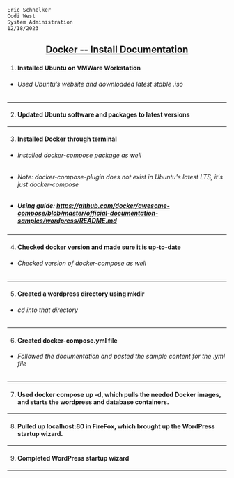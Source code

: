     Eric Schnelker
    Codi West
    System Administration
    12/18/2023
## <ins><p style="text-align: center;"> Docker -- Install Documentation</ins></p>
1. #### Installed Ubuntu on VMWare Workstation
  * ###### Used Ubuntu’s website and downloaded latest stable .iso
------------------------------------------
2. #### Updated Ubuntu software and packages to latest versions
------------------------------------------
3. #### Installed Docker through terminal
  * ###### Installed docker-compose package as well
  * ###### Note: docker-compose-plugin does not exist in Ubuntu's latest LTS, it's just docker-compose
  * ##### Using guide: https://github.com/docker/awesome-compose/blob/master/official-documentation-samples/wordpress/README.md
------------------------------------------
4. #### Checked docker version and made sure it is up-to-date
  * ###### Checked version of docker-compose as well
------------------------------------------
5. #### Created a wordpress directory using mkdir
  * ###### cd into that directory
------------------------------------------
6. #### Created docker-compose.yml file
  * ###### Followed the documentation and pasted the sample content for the .yml file
------------------------------------------
7. #### Used docker compose up -d, which pulls the needed Docker images, and starts the wordpress and database containers.
------------------------------------------
8. #### Pulled up localhost:80 in FireFox, which brought up the WordPress startup wizard.
------------------------------------------
9. #### Completed WordPress startup wizard
------------------------------------------
